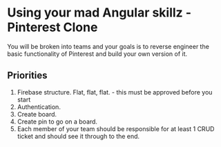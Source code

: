# Using your mad Angular skillz - Pinterest Clone

You will be broken into teams and your goals is to reverse engineer the basic functionality of Pinterest and build your own version of it.

## Priorities

1. Firebase structure. Flat, flat, flat. - this must be approved before you start
2. Authentication.
3. Create board.
4. Create pin to go on a board.
5. Each member of your team should be responsible for at least 1 CRUD ticket and should see it through to the end.
